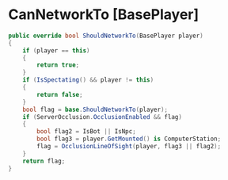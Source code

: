 <Badge type="danger" text="Carbon Compatible"/><Badge type="warning" text="Oxide Compatible"/>
# CanNetworkTo [BasePlayer]
```csharp
public override bool ShouldNetworkTo(BasePlayer player)
{
	if (player == this)
	{
		return true;
	}
	if (IsSpectating() && player != this)
	{
		return false;
	}
	bool flag = base.ShouldNetworkTo(player);
	if (ServerOcclusion.OcclusionEnabled && flag)
	{
		bool flag2 = IsBot || IsNpc;
		bool flag3 = player.GetMounted() is ComputerStation;
		flag = OcclusionLineOfSight(player, flag3 || flag2);
	}
	return flag;
}

```
